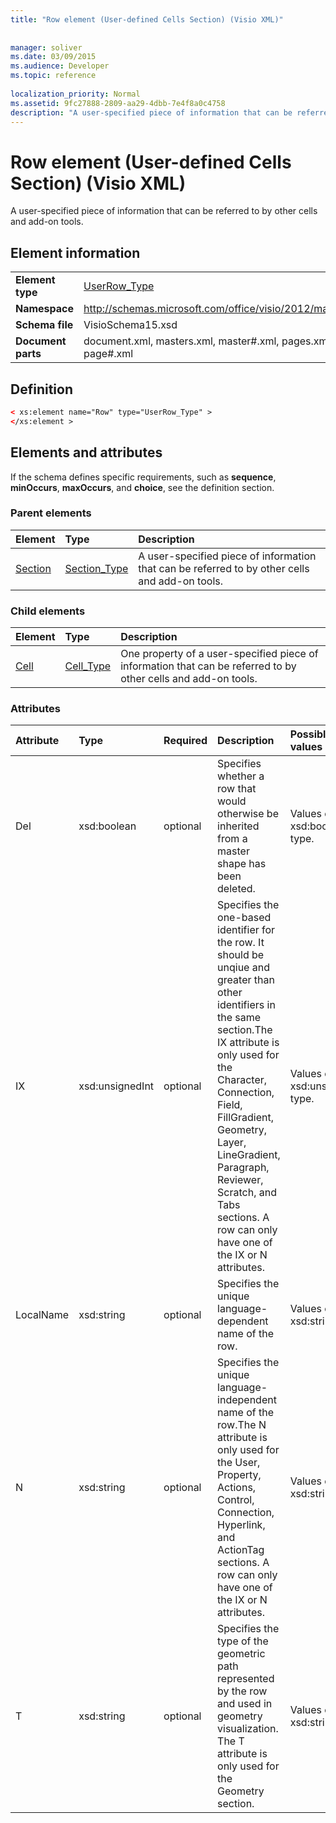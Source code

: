 ```yaml
---
title: "Row element (User-defined Cells Section) (Visio XML)"
 
 
manager: soliver
ms.date: 03/09/2015
ms.audience: Developer
ms.topic: reference
 
localization_priority: Normal
ms.assetid: 9fc27888-2809-aa29-4dbb-7e4f8a0c4758
description: "A user-specified piece of information that can be referred to by other cells and add-on tools."
---
```


# Row element (User-defined Cells Section) (Visio XML)

A user-specified piece of information that can be referred to by other cells and add-on tools.
  
## Element information

|||
|:-----|:-----|
|**Element type** <br/> |[UserRow_Type](userrow_type-complextypevisio-xml.md) <br/> |
|**Namespace** <br/> |http://schemas.microsoft.com/office/visio/2012/main  <br/> |
|**Schema file** <br/> |VisioSchema15.xsd  <br/> |
|**Document parts** <br/> |document.xml, masters.xml, master#.xml, pages.xml, page#.xml  <br/> |
   
## Definition

```XML
< xs:element name="Row" type="UserRow_Type" >
</xs:element >
```

## Elements and attributes

If the schema defines specific requirements, such as **sequence**, **minOccurs**, **maxOccurs**, and **choice**, see the definition section. 
  
### Parent elements

|**Element**|**Type**|**Description**|
|:-----|:-----|:-----|
|[Section](section-element-sheet_type-complextypevisio-xml.md) <br/> |[Section_Type](section_type-complextypevisio-xml.md) <br/> |A user-specified piece of information that can be referred to by other cells and add-on tools.  <br/> |
   
### Child elements

|**Element**|**Type**|**Description**|
|:-----|:-----|:-----|
|[Cell](cell-element-user-defined-cells-sectionvisio-xml.md) <br/> |[Cell_Type](cell_type-complextypevisio-xml.md) <br/> |One property of a user-specified piece of information that can be referred to by other cells and add-on tools.  <br/> |
   
### Attributes

|**Attribute**|**Type**|**Required**|**Description**|**Possible values**|
|:-----|:-----|:-----|:-----|:-----|
|Del  <br/> |xsd:boolean  <br/> |optional  <br/> |Specifies whether a row that would otherwise be inherited from a master shape has been deleted.  <br/> |Values of the xsd:boolean type.  <br/> |
|IX  <br/> |xsd:unsignedInt  <br/> |optional  <br/> |Specifies the one-based identifier for the row. It should be unqiue and greater than other identifiers in the same section.The IX attribute is only used for the Character, Connection, Field, FillGradient, Geometry, Layer, LineGradient, Paragraph, Reviewer, Scratch, and Tabs sections. A row can only have one of the IX or N attributes.  <br/> |Values of the xsd:unsignedInt type.  <br/> |
|LocalName  <br/> |xsd:string  <br/> |optional  <br/> |Specifies the unique language-dependent name of the row.  <br/> |Values of the xsd:string type.  <br/> |
|N  <br/> |xsd:string  <br/> |optional  <br/> |Specifies the unique language-independent name of the row.The N attribute is only used for the User, Property, Actions, Control, Connection, Hyperlink, and ActionTag sections. A row can only have one of the IX or N attributes.  <br/> |Values of the xsd:string type.  <br/> |
|T  <br/> |xsd:string  <br/> |optional  <br/> |Specifies the type of the geometric path represented by the row and used in geometry visualization. The T attribute is only used for the Geometry section.  <br/> |Values of the xsd:string type.  <br/> |
   

